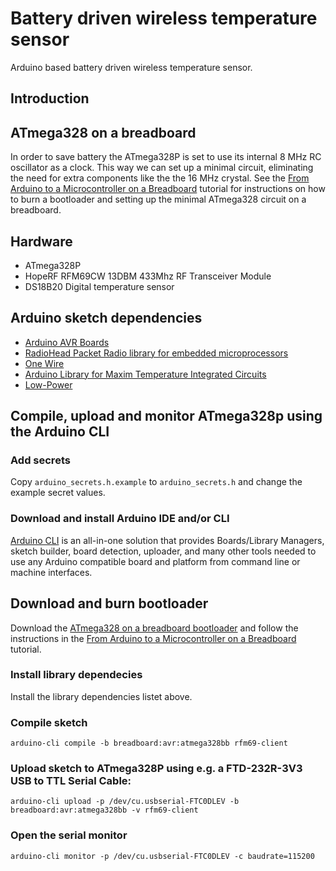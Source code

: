 # Battery driven wireless temperature sensor

Arduino based battery driven wireless temperature sensor.

## Introduction


## ATmega328 on a breadboard

In order to save battery the ATmega328P is set to use its internal 8 MHz RC oscillator as a clock. This way we can set up a minimal circuit, eliminating the need for extra components like the the 16 MHz crystal. See the [From Arduino to a Microcontroller on a Breadboard](https://docs.arduino.cc/built-in-examples/arduino-isp/ArduinoToBreadboard) tutorial for instructions on how to burn a bootloader and setting up the minimal ATmega328 circuit on a breadboard.


## Hardware

* ATmega328P
* HopeRF RFM69CW 13DBM 433Mhz RF Transceiver Module
* DS18B20 Digital temperature sensor


## Arduino sketch dependencies

* [Arduino AVR Boards](https://github.com/arduino/ArduinoCore-avr)
* [RadioHead Packet Radio library for embedded microprocessors](http://www.airspayce.com/mikem/arduino/RadioHead/)
* [One Wire](https://github.com/PaulStoffregen/OneWire)
* [Arduino Library for Maxim Temperature Integrated Circuits](https://github.com/milesburton/Arduino-Temperature-Control-Library)
* [Low-Power](https://github.com/rocketscream/Low-Power)


## Compile, upload and monitor ATmega328p using the Arduino CLI

### Add secrets
Copy `arduino_secrets.h.example` to `arduino_secrets.h` and change the example secret values.

### Download and install Arduino IDE and/or CLI
[Arduino CLI](https://arduino.github.io/arduino-cli/) is an all-in-one solution that provides Boards/Library Managers, sketch builder, board detection, uploader, and many other tools needed to use any Arduino compatible board and platform from command line or machine interfaces.

## Download and burn bootloader
Download the [ATmega328 on a breadboard bootloader](https://www.arduino.cc/en/uploads/Tutorial/breadboard-1-6-x.zip) and follow the instructions in the [From Arduino to a Microcontroller on a Breadboard](https://docs.arduino.cc/built-in-examples/arduino-isp/ArduinoToBreadboard) tutorial.

### Install library dependecies
Install the library dependencies listet above.

### Compile sketch
`arduino-cli compile -b breadboard:avr:atmega328bb rfm69-client`

### Upload sketch to ATmega328P using e.g. a FTD-232R-3V3 USB to TTL Serial Cable:
`arduino-cli upload -p /dev/cu.usbserial-FTC0DLEV -b breadboard:avr:atmega328bb -v rfm69-client`

### Open the serial monitor
`arduino-cli monitor -p /dev/cu.usbserial-FTC0DLEV -c baudrate=115200`